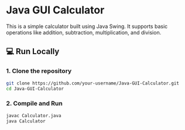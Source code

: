 # Java GUI Calculator

This is a simple calculator built using Java Swing. It supports basic operations like addition, subtraction, multiplication, and division.

## 💻 Run Locally

### 1. Clone the repository
```bash
git clone https://github.com/your-username/Java-GUI-Calculator.git
cd Java-GUI-Calculator
```

### 2. Compile and Run
```bash
javac Calculator.java
java Calculator
```
